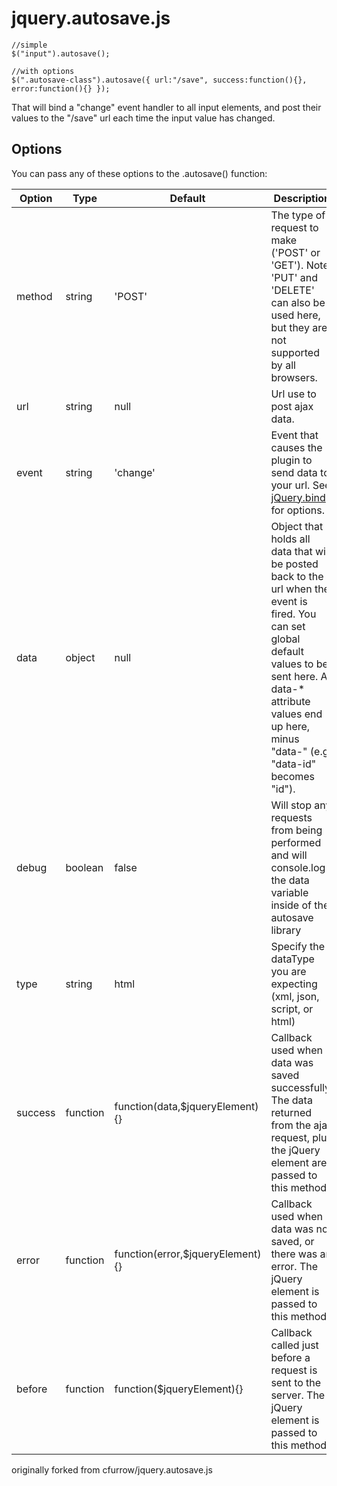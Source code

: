 # jquery.autosave.js

    //simple
    $("input").autosave();

    //with options
    $(".autosave-class").autosave({ url:"/save", success:function(){}, error:function(){} });

That will bind a "change" event handler to all input elements, and post their values to the "/save" url each time the input value has changed. 


## Options
You can pass any of these options to the .autosave() function:
<table class="table table-striped table-lined">
  <thead>
    <tr>
      <th>Option</th>
      <th>Type</th>
      <th class="span3">Default</th>
      <th>Description</th>
    </tr>
  </thead>
  <tbody>
    <tr>
      <td>method</td>
      <td>string</td>
      <td>'POST'</td>
      <td>The type of request to make ('POST' or 'GET'). Note: 'PUT' and 'DELETE' can also be used here, but they are not supported by all browsers.</td>
    </tr>
    <tr>
      <td>url</td>
      <td>string</td>
      <td>null</td>
      <td>Url use to post ajax data.</td>
    </tr>
    <tr>
      <td>event</td>
      <td>string</td>
      <td>'change'</td>
      <td>Event that causes the plugin to send data to your url. See <a href="http://api.jquery.com/on/">jQuery.bind</a> for options.</td>
    </tr>
    <tr>
      <td>data</td>
      <td>object</td>
      <td>null</td>
      <td>Object that holds all data that will be posted back to the url when the event is fired. You can set global default values to be sent here. All data-* attribute values end up here, minus "data-" (e.g. "data-id" becomes "id").</td>
    </tr>
    <tr>
      <td>debug</td>
      <td>boolean</td>
      <td>false</td>
      <td>Will stop any requests from being performed and will console.log the data variable inside of the autosave library</td>
    </tr>
    <tr>
      <td>type</td>
      <td>string</td>
      <td>html</td>
      <td>Specify the dataType you are expecting (xml, json, script, or html)</td>
    </tr>
    <tr>
      <td>success</td>
      <td>function</td>
      <td>function(data,$jqueryElement){}</td>
      <td>Callback used when data was saved successfully. The data returned from the ajax request, plus the jQuery element are passed to this method.</td>
    </tr>
    <tr>
      <td>error</td>
      <td>function</td>
      <td>function(error,$jqueryElement){}</td>
      <td>Callback used when data was not saved, or there was an error. The jQuery element is passed to this method.</td>
    </tr>
    <tr>
      <td>before</td>
      <td>function</td>
      <td>function($jqueryElement){}</td>
      <td>Callback called just before a request is sent to the server. The jQuery element is passed to this method.</td>
    </tr>
  </tbody>
</table>

originally forked from cfurrow/jquery.autosave.js
